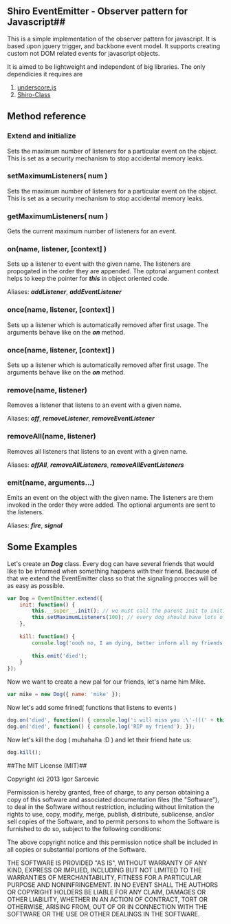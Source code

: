 ## Shiro EventEmitter - Observer pattern for Javascript##

This is a simple implementation of the observer pattern for javascript. It is based upon jquery trigger, and backbone event model. It supports creating custom not DOM related events for javascript objects.

It is aimed to be lightweight and independent of big libraries. The only dependicies it requires are 

1. [underscore.js](http://underscorejs.org/)
2. [Shiro-Class](https://github.com/shiroyasha/shiro-class)

## Method reference ##

### Extend and initialize ###
Sets the maximum number of listeners for a particular event on the object. This is set as a security mechanism to stop accidental memory leaks.

### setMaximumListeners( num ) ###
Sets the maximum number of listeners for a particular event on the object. This is set as a security mechanism to stop accidental memory leaks.
    
### getMaximumListeners( num ) ###
Gets the current maximum number of listeners for an event.

### on(name, listener, [context] ) ###
Sets up a listener to event with the given name. The listeners are propogated in the order they are appended. The optonal argument context helps to keep the pointer for ***this*** in object oriented code.

Aliases: ***addListener***, ***addEventListener***

### once(name, listener, [context] ) ###
Sets up a listener which is automatically removed after first usage. The arguments behave like on the ***on*** method.

### once(name, listener, [context] ) ###
Sets up a listener which is automatically removed after first usage. The arguments behave like on the ***on*** method.

### remove(name, listener) ###
Removes a listener that listens to an event with a given name.

Aliases: ***off***, ***removeListener***, ***removeEventListener***

### removeAll(name, listener) ###
Removes all listeners that listens to an event with a given name.

Aliases: ***offAll***, ***removeAllListeners***, ***removeAllEventListeners***

### emit(name, arguments...) ###
Emits an event on the object with the given name. The listeners are them invoked in the order they were added. The optional arguments are sent to the listeners.

Aliases: ***fire***, ***signal***

## Some Examples ##

Let's create an ***Dog*** class. Every dog can have several friends that would like to be informed when something happens with their friend. Because of that we extend the EventEmitter class so that the signaling procces will be as easy as possible.

```javascript
var Dog = EventEmitter.extend({
    init: function() {
        this.__super__.init(); // we must call the parent init to initialize the event emitter
        this.setMaximumListeners(100); // every dog should have lots of friends
    },
    
    kill: function() {
        console.log('oooh no, I am dying, better inform all my friends');
        
        this.emit('died');
    }
});
```

Now we want to create a new pal for our friends, let's name him Mike.
```javascript
var mike = new Dog({ name: 'mike' });
```

Now let's add some frined( functions that listens to events )
```javascript
dog.on('died', function() { console.log('i will miss you :\'-(((' + this.name ); }, dog );
dog.on('died', function() { console.log('RIP my friend'); });
```

Now let's kill the dog ( muhahaha :D ) and let their friend hate us:
```javascript
dog.kill();
```

##The MIT License (MIT)##

Copyright (c) 2013 Igor Sarcevic

Permission is hereby granted, free of charge, to any person obtaining a copy
of this software and associated documentation files (the "Software"), to deal
in the Software without restriction, including without limitation the rights
to use, copy, modify, merge, publish, distribute, sublicense, and/or sell
copies of the Software, and to permit persons to whom the Software is
furnished to do so, subject to the following conditions:

The above copyright notice and this permission notice shall be included in
all copies or substantial portions of the Software.

THE SOFTWARE IS PROVIDED "AS IS", WITHOUT WARRANTY OF ANY KIND, EXPRESS OR
IMPLIED, INCLUDING BUT NOT LIMITED TO THE WARRANTIES OF MERCHANTABILITY,
FITNESS FOR A PARTICULAR PURPOSE AND NONINFRINGEMENT. IN NO EVENT SHALL THE
AUTHORS OR COPYRIGHT HOLDERS BE LIABLE FOR ANY CLAIM, DAMAGES OR OTHER
LIABILITY, WHETHER IN AN ACTION OF CONTRACT, TORT OR OTHERWISE, ARISING FROM,
OUT OF OR IN CONNECTION WITH THE SOFTWARE OR THE USE OR OTHER DEALINGS IN
THE SOFTWARE.
